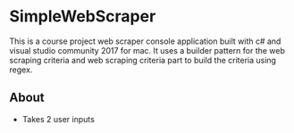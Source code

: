 # SimpleWebScraper

This is a course project web scraper console application built with c# and visual studio community 2017 for mac.
It uses a builder pattern for the web scraping criteria and web scraping criteria part to build the criteria using regex.

## About
- Takes 2 user inputs
